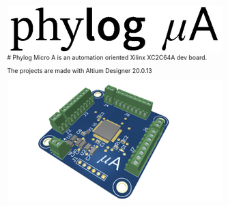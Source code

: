 <img src="https://github.com/ermannomillo/MicroA_Xilinx/blob/main/images/microAlogo.gif" width="1000">
# 
Phylog Micro A is an automation oriented Xilinx XC2C64A dev board. 

The projects are made with Altium Designer 20.0.13

![alt text](https://github.com/ermannomillo/MicroA_Xilinx/blob/main/images/microA_trasparent.png?raw=true)

